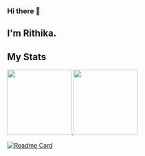 ### Hi there 👋

## I'm Rithika.


## My Stats
<p>
<a href="https://github.com/rithikasilva">
  <img height="150em" src="https://github-readme-stats.vercel.app/api?username=rithikasilva&show_icons=true&theme=onedark&count_private=true" />
  <img height="150em" src="https://github-readme-stats-eight-theta.vercel.app/api/top-langs/?username=rithikasilva&theme=onedark&layout=compact&exclude_lang=" />
</a>
</p>



[![Readme Card](https://github-readme-stats.vercel.app/api/pin/?username=rithikasilva&repo=project-list&theme=onedark)](https://github.com/rithikasilva/project-list)


<!--
**rithikasilva/rithikasilva** is a ✨ _special_ ✨ repository because its `README.md` (this file) appears on your GitHub profile.

Here are some ideas to get you started:

- 🔭 I’m currently working on ...
- 🌱 I’m currently learning ...
- 👯 I’m looking to collaborate on ...
- 🤔 I’m looking for help with ...
- 💬 Ask me about ...
- 📫 How to reach me: ...
- 😄 Pronouns: ...
- ⚡ Fun fact: ...
-->
